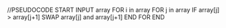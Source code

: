 //PSEUDOCODE
START
     INPUT array 
     FOR i in array
         FOR j in array
             IF array[j] > array[j+1]
                SWAP array[j] and array[j+1]
END FOR 
END
